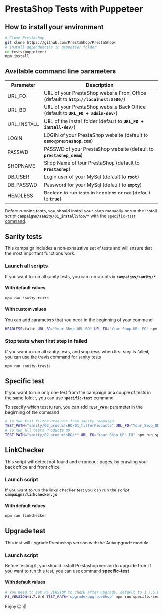 # PrestaShop Tests with Puppeteer

## How to install your environment

```bash
# Clone Prestashop
git clone https://github.com/PrestaShop/PrestaShop/
# Install dependencies in puppeteer folder
cd tests/puppeteer/
npm install
```

## Available command line parameters
| Parameter           | Description      |
|---------------------|----------------- |
| URL_FO              | URL of your PrestaShop website Front Office (default to **`http://localhost:8080/`**) |
| URL_BO              | URL of your PrestaShop website Back Office (default to **`URL_FO + admin-dev/`**) |
| URL_INSTALL         | URL of the Install folder (default to **`URL_FO + install-dev/`**) |
| LOGIN               | LOGIN of your PrestaShop website (default to **`demo@prestashop.com`**) |
| PASSWD              | PASSWD of your PrestaShop website (default to **`prestashop_demo`**) |
| SHOPNAME            | Shop Name of tour PrestaShop (default to **`Prestashop`**) |
| DB_USER             | Login user of your MySql (default to **`root`**) |
| DB_PASSWD           | Password for your MySql (default to **`empty`**) |
| HEADLESS            | Boolean to run tests in headless or not (default to **`true`**) |

Before running tests, you should install your shop manually or run the install script **`campaigns/sanity/01_installShop/*`** with the [`specific-test` command](README.md#specific-test).

## Sanity tests 
This campaign includes a non-exhaustive set of tests and will ensure that the most important functions work.

### Launch all scripts
If you want to run all sanity tests, you can run scripts in **`campaigns/sanity/*`**

#### With default values

```bash
npm run sanity-tests
```

#### With custom values
You can add parameters that you need in the beginning of your command 
```bash
HEADLESS=false URL_BO="Your_Shop_URL_BO" URL_FO="Your_Shop_URL_FO" npm run sanity-tests
```

### Stop tests when first step in failed
If you want to run all sanity tests, and stop tests when first step is failed, you can use the travis command for sanity tests

```bash
npm run sanity-travis
```

## Specific test 
If you want to run only one test from the campaign or a couple of tests in the same folder, you can use **`specific-test`** command.

To specify which test tu run, you can add **`TEST_PATH`** parameter in the beginning of the command

```bash
# To Run test filter Products from sanity campaign
TEST_PATH="sanity/02_productsBO/01_filterProducts" URL_FO="Your_Shop_URL_FO" npm run specific-test
# To Run all tests Products BO
TEST_PATH="sanity/02_productsBO/*" URL_FO="Your_Shop_URL_FO" npm run specific-test
```


## LinkChecker
This script will detect not found and erroneous pages, by crawling your back office and front office


### Launch script
If you want to run the links checker test you can run the script **`campaigns/linkchecker.js`**

#### With default values

```bash
npm run linkchecker
```

## Upgrade test
This test will upgrade Prestashop version with the Autoupgrade module

### Launch script
Before testing it, you should install Prestashop version to upgrade from
If you want to run this test, you can use command **specific-test**

#### With default values

```bash
# You need to set PS_VERSION to check after upgrade, default to 1.7.6.0 
PS_VERSION=1.7.6.0 TEST_PATH="upgrade/upgradeShop" npm run specific-test
```

Enjoy :wink: :v:
